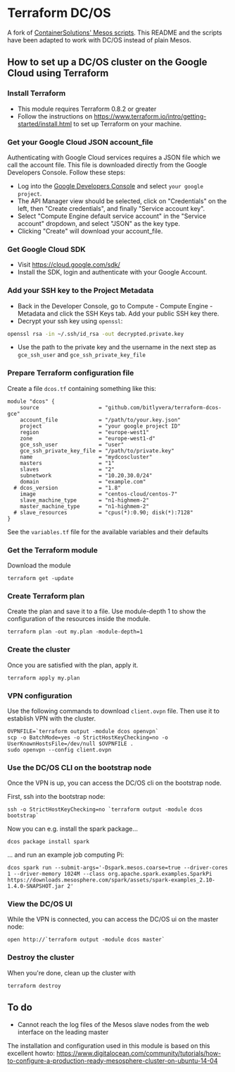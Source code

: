 # Terraform DC/OS

A fork of [ContainerSolutions' Mesos scripts](https://github.com/ContainerSolutions/terraform-mesos). 
This README and the scripts have been adapted to work with DC/OS instead of plain Mesos.

## How to set up a DC/OS cluster on the Google Cloud using Terraform

### Install Terraform

* This module requires Terraform 0.8.2 or greater
* Follow the instructions on <https://www.terraform.io/intro/getting-started/install.html> to set up Terraform on your machine.

### Get your Google Cloud JSON account_file
Authenticating with Google Cloud services requires a JSON file which we call the account file. This file is downloaded directly from the Google Developers Console. Follow these steps:
- Log into the [Google Developers Console](https://console.developers.google.com/) and select `your google project`.
- The API Manager view should be selected, click on "Credentials" on the left, then "Create credentials", and finally "Service account key".
- Select "Compute Engine default service account" in the "Service account" dropdown, and select "JSON" as the key type.
- Clicking "Create" will download your account_file.

### Get Google Cloud SDK
- Visit https://cloud.google.com/sdk/
- Install the SDK, login and authenticate with your Google Account.

### Add your SSH key to the Project Metadata
- Back in the Developer Console, go to Compute - Compute Engine - Metadata and click the SSH Keys tab. Add your public SSH key there.
- Decrypt your ssh key using `openssl`:
```bash 
openssl rsa -in ~/.ssh/id_rsa -out decrypted.private.key
```
- Use the path to the private key and the username in the next step as `gce_ssh_user` and `gce_ssh_private_key_file`

### Prepare Terraform configuration file

Create a file `dcos.tf` containing something like this:

    module "dcos" {
        source                   = "github.com/bitlyvera/terraform-dcos-gce"
        account_file             = "/path/to/your.key.json"
        project                  = "your google project ID"
        region                   = "europe-west1"
        zone                     = "europe-west1-d"
        gce_ssh_user             = "user"
        gce_ssh_private_key_file = "/path/to/private.key"
        name                     = "mydcoscluster"
        masters                  = "1"
        slaves                   = "2"
        subnetwork               = "10.20.30.0/24"
        domain                   = "example.com"
      # dcos_version             = "1.8"
        image                    = "centos-cloud/centos-7"
        slave_machine_type       = "n1-highmem-2"
        master_machine_type      = "n1-highmem-2"
      # slave_resources          = "cpus(*):0.90; disk(*):7128"
    }

See the `variables.tf` file for the available variables and their defaults

### Get the Terraform module

Download the module

```
terraform get -update
```

### Create Terraform plan

Create the plan and save it to a file. Use module-depth 1 to show the configuration of the resources inside the module.

```
terraform plan -out my.plan -module-depth=1
```

### Create the cluster

Once you are satisfied with the plan, apply it.

```
terraform apply my.plan
```

### VPN configuration

Use the following commands to download `client.ovpn` file. Then use it to establish VPN with the cluster.

```
OVPNFILE=`terraform output -module dcos openvpn`
scp -o BatchMode=yes -o StrictHostKeyChecking=no -o UserKnownHostsFile=/dev/null $OVPNFILE .
sudo openvpn --config client.ovpn
```

### Use the DC/OS CLI on the bootstrap node
Once the VPN is up, you can access the DC/OS cli on the bootstrap node.

First, ssh into the bootstrap node:
```
ssh -o StrictHostKeyChecking=no `terraform output -module dcos bootstrap`
```
Now you can e.g. install the spark package...
```
dcos package install spark 
```
... and run an example job computing Pi:
```
dcos spark run --submit-args='-Dspark.mesos.coarse=true --driver-cores 1 --driver-memory 1024M --class org.apache.spark.examples.SparkPi https://downloads.mesosphere.com/spark/assets/spark-examples_2.10-1.4.0-SNAPSHOT.jar 2'
```

### View the DC/OS UI 
While the VPN is connected, you can access the DC/OS ui on the master node:
```
open http://`terraform output -module dcos master`
````

### Destroy the cluster
When you're done, clean up the cluster with
```
terraform destroy
```

## To do

- Cannot reach the log files of the Mesos slave nodes from the web interface on the leading master

The installation and configuration used in this module is based on this excellent howto: <https://www.digitalocean.com/community/tutorials/how-to-configure-a-production-ready-mesosphere-cluster-on-ubuntu-14-04>
